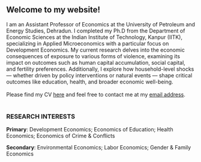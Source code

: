 ## Welcome to my website!

I am an Assistant Professor of Economics at the University of Petroleum and Energy Studies, Dehradun. I completed my Ph.D from the Department of Economic Sciences at the Indian Institute of Technology, Kanpur (IITK), specializing in Applied Microeconomics with a particular focus on Development Economics. My current research delves into the economic consequences of exposure to various forms of violence, examining its impact on outcomes such as human capital accumulation, social capital, and fertility preferences. Additionally, I explore how household-level shocks &#8211;&#8211; whether driven by policy interventions or natural events &#8211;&#8211; shape critical outcomes like education, health, and broader economic well-being. 
<br/>
<br/>
Please find my CV [here](https://atherhdar.github.io/CV.pdf) and feel free to contact me at my [email address](mailto:atherhdar@gmail.com).  <br/>
<br/>

### RESEARCH INTERESTS
**Primary**: Development Economics; Economics of Education; Health Economics; Economics of Crime & Conflicts  <br>

**Secondary**: Environmental Economics; Labor Economics; Gender & Family Economics  <br>

<div style="background-color: transparent; padding: 3px; position: fixed; bottom: 5mm; width: 65%; padding-right: 10px; z-index: 9999;">
 <marquee behavior="scroll" direction="left" scrollamount="5" style="color: black; font-weight: bold;">
 </marquee>
</div>



